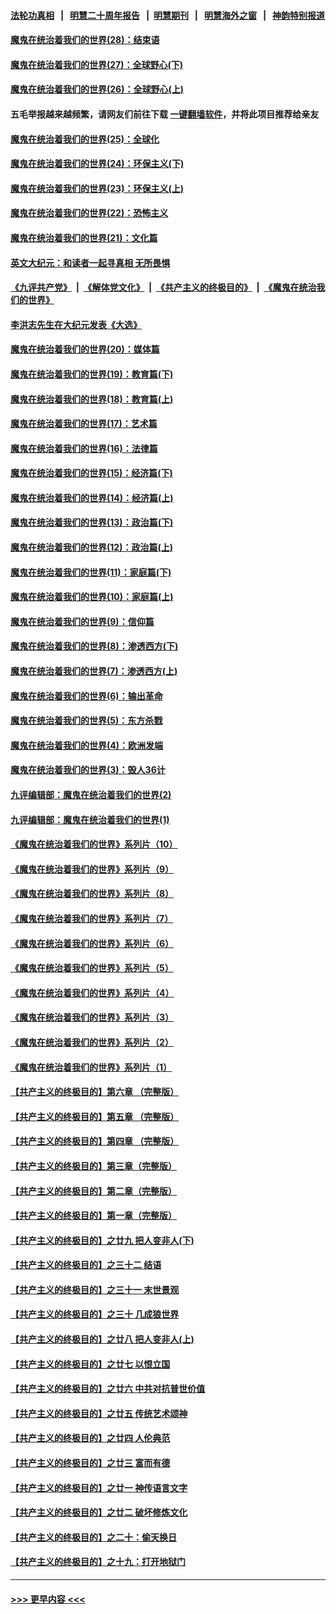#### [法轮功真相](https://github.com/gfw-breaker/truth/blob/master/README.md?t=0) &nbsp;&nbsp;|&nbsp;&nbsp; [明慧二十周年报告](https://github.com/gfw-breaker/mh-reports/blob/master/README.md?t=0) &nbsp;&nbsp;|&nbsp;&nbsp;[明慧期刊](https://github.com/gfw-breaker/mh-qikan) &nbsp;&nbsp;|&nbsp;&nbsp; [明慧海外之窗](https://github.com/gfw-breaker/mh-news/blob/master/README.md?t=0) &nbsp;&nbsp;|&nbsp;&nbsp; [神韵特别报道](https://github.com/gfw-breaker/mh-news/blob/master/shenyun.md?t=0)
#### [魔鬼在统治着我们的世界(28)：结束语](../pages/nsc422/n10936246.md?t=07031352) 
#### [魔鬼在统治着我们的世界(27)：全球野心(下)](../pages/nsc422/n10928319.md?t=07031352) 
#### [魔鬼在统治着我们的世界(26)：全球野心(上)](../pages/nsc422/n10900318.md?t=07031352) 
#### 五毛举报越来越频繁，请网友们前往下载 [一键翻墙软件](https://github.com/gfw-breaker/ssr-accounts)，并将此项目推荐给亲友
#### [魔鬼在统治着我们的世界(25)：全球化](../pages/nsc422/n10788205.md?t=07031352) 
#### [魔鬼在统治着我们的世界(24)：环保主义(下)](../pages/nsc422/n10695307.md?t=07031352) 
#### [魔鬼在统治着我们的世界(23)：环保主义(上)](../pages/nsc422/n10688613.md?t=07031352) 
#### [魔鬼在统治着我们的世界(22)：恐怖主义](../pages/nsc422/n10614727.md?t=07031352) 
#### [魔鬼在统治着我们的世界(21)：文化篇](../pages/nsc422/n10597706.md?t=07031352) 
#### [英文大纪元：和读者一起寻真相 无所畏惧](../pages/nsc422/n12542027.md?t=07031352) 
#### [《九评共产党》](https://github.com/begood0513/9ping.md/blob/master/README.md) &nbsp;|&nbsp; [《解体党文化》](../../../../jtdwh.md/blob/master/README.md)  &nbsp;|&nbsp; [《共产主义的终极目的》](../../../../gczydzjmd.md/blob/master/README.md) &nbsp;|&nbsp; [《魔鬼在统治我们的世界》](../../../../mgztzwmdsj.md/blob/master/README.md) 
#### [李洪志先生在大纪元发表《大选》](../pages/nsc422/n12534746.md?t=07031352) 
#### [魔鬼在统治着我们的世界(20)：媒体篇](../pages/nsc422/n10586579.md?t=07031352) 
#### [魔鬼在统治着我们的世界(19)：教育篇(下)](../pages/nsc422/n10564808.md?t=07031352) 
#### [魔鬼在统治着我们的世界(18)：教育篇(上)](../pages/nsc422/n10526970.md?t=07031352) 
#### [魔鬼在统治着我们的世界(17)：艺术篇](../pages/nsc422/n10499093.md?t=07031352) 
#### [魔鬼在统治着我们的世界(16)：法律篇](../pages/nsc422/n10485969.md?t=07031352) 
#### [魔鬼在统治着我们的世界(15)：经济篇(下)](../pages/nsc422/n10469975.md?t=07031352) 
#### [魔鬼在统治着我们的世界(14)：经济篇(上)](../pages/nsc422/n10457370.md?t=07031352) 
#### [魔鬼在统治着我们的世界(13)：政治篇(下)](../pages/nsc422/n10448270.md?t=07031352) 
#### [魔鬼在统治着我们的世界(12)：政治篇(上)](../pages/nsc422/n10444576.md?t=07031352) 
#### [魔鬼在统治着我们的世界(11)：家庭篇(下)](../pages/nsc422/n10440961.md?t=07031352) 
#### [魔鬼在统治着我们的世界(10)：家庭篇(上)](../pages/nsc422/n10435448.md?t=07031352) 
#### [魔鬼在统治着我们的世界(9)：信仰篇](../pages/nsc422/n10432159.md?t=07031352) 
#### [魔鬼在统治着我们的世界(8)：渗透西方(下)](../pages/nsc422/n10429603.md?t=07031352) 
#### [魔鬼在统治着我们的世界(7)：渗透西方(上)](../pages/nsc422/n10426013.md?t=07031352) 
#### [魔鬼在统治着我们的世界(6)：输出革命](../pages/nsc422/n10421536.md?t=07031352) 
#### [魔鬼在统治着我们的世界(5)：东方杀戮](../pages/nsc422/n10417707.md?t=07031352) 
#### [魔鬼在统治着我们的世界(4)：欧洲发端](../pages/nsc422/n10414890.md?t=07031352) 
#### [魔鬼在统治着我们的世界(3)：毁人36计](../pages/nsc422/n10411583.md?t=07031352) 
#### [九评编辑部：魔鬼在统治着我们的世界(2)](../pages/nsc422/n10410036.md?t=07031352) 
#### [九评编辑部：魔鬼在统治着我们的世界(1)](../pages/nsc422/n10406825.md?t=07031352) 
#### [《魔鬼在统治着我们的世界》系列片（10）](../pages/nsc422/n12292670.md?t=07031352) 
#### [《魔鬼在统治着我们的世界》系列片（9）](../pages/nsc422/n12290859.md?t=07031352) 
#### [《魔鬼在统治着我们的世界》系列片（8）](../pages/nsc422/n12287445.md?t=07031352) 
#### [《魔鬼在统治着我们的世界》系列片（7）](../pages/nsc422/n12283425.md?t=07031352) 
#### [《魔鬼在统治着我们的世界》系列片（6）](../pages/nsc422/n12282314.md?t=07031352) 
#### [《魔鬼在统治着我们的世界》系列片（5）](../pages/nsc422/n12281419.md?t=07031352) 
#### [《魔鬼在统治着我们的世界》系列片（4）](../pages/nsc422/n12274024.md?t=07031352) 
#### [《魔鬼在统治着我们的世界》系列片（3）](../pages/nsc422/n12271322.md?t=07031352) 
#### [《魔鬼在统治着我们的世界》系列片（2）](../pages/nsc422/n12269049.md?t=07031352) 
#### [《魔鬼在统治着我们的世界》系列片（1）](../pages/nsc422/n12267575.md?t=07031352) 
#### [【共产主义的终极目的】第六章 （完整版）](../pages/nsc422/n11428913.md?t=07031352) 
#### [【共产主义的终极目的】第五章 （完整版）](../pages/nsc422/n11428912.md?t=07031352) 
#### [【共产主义的终极目的】第四章 （完整版）](../pages/nsc422/n11428907.md?t=07031352) 
#### [【共产主义的终极目的】第三章（完整版）](../pages/nsc422/n11428848.md?t=07031352) 
#### [【共产主义的终极目的】第二章（完整版）](../pages/nsc422/n11428831.md?t=07031352) 
#### [【共产主义的终极目的】第一章（完整版）](../pages/nsc422/n11417651.md?t=07031352) 
#### [【共产主义的终极目的】之廿九 把人变非人(下)](../pages/nsc422/n11344140.md?t=07031352) 
#### [【共产主义的终极目的】之三十二 结语](../pages/nsc422/n11360535.md?t=07031352) 
#### [【共产主义的终极目的】之三十一 末世景观](../pages/nsc422/n11351129.md?t=07031352) 
#### [【共产主义的终极目的】之三十 几成狼世界](../pages/nsc422/n11348280.md?t=07031352) 
#### [【共产主义的终极目的】之廿八 把人变非人(上)](../pages/nsc422/n11340492.md?t=07031352) 
#### [【共产主义的终极目的】之廿七 以恨立国](../pages/nsc422/n11336944.md?t=07031352) 
#### [【共产主义的终极目的】之廿六 中共对抗普世价值](../pages/nsc422/n11324785.md?t=07031352) 
#### [【共产主义的终极目的】之廿五 传统艺术颂神](../pages/nsc422/n11296396.md?t=07031352) 
#### [【共产主义的终极目的】之廿四 人伦典范](../pages/nsc422/n11296397.md?t=07031352) 
#### [【共产主义的终极目的】之廿三 富而有德](../pages/nsc422/n11283598.md?t=07031352) 
#### [【共产主义的终极目的】之廿一 神传语言文字](../pages/nsc422/n11263265.md?t=07031352) 
#### [【共产主义的终极目的】之廿二 破坏修炼文化](../pages/nsc422/n11245728.md?t=07031352) 
#### [【共产主义的终极目的】之二十：偷天换日](../pages/nsc422/n11238846.md?t=07031352) 
#### [【共产主义的终极目的】之十九：打开地狱门](../pages/nsc422/n11206376.md?t=07031352) 

----
#### [ >>> 更早内容 <<< ](../indexes/nsc422-earlier.md)
